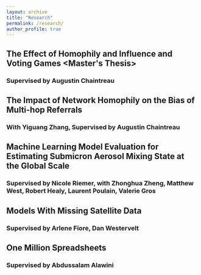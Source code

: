 ```yaml
---
layout: archive
title: "Research"
permalink: /research/
author_profile: true
---
```


## The Effect of Homophily and Influence and Voting Games <Master's Thesis>
### Supervised by Augustin Chaintreau

## The Impact of Network Homophily on the Bias of Multi-hop Referrals
### With Yiguang Zhang, Supervised by Augustin Chaintreau

## Machine Learning Model Evaluation for Estimating Submicron Aerosol Mixing State at the Global Scale
### Supervised by Nicole Riemer, with Zhonghua Zheng, Matthew West, Robert Healy, Laurent Poulain, Valerie Gros

## Models With Missing Satellite Data 
### Supervised by Arlene Fiore, Dan Westervelt

## One Million Spreadsheets
### Supervised by Abdussalam Alawini


<!--
{% if author.googlescholar %}
  You can also find my articles on <u><a href="{{author.googlescholar}}">my Google Scholar profile</a>.</u>
{% endif %}

{% include base_path %}

{% for post in site.publications reversed %}
  {% include archive-single.html %}
{% endfor %}
-->